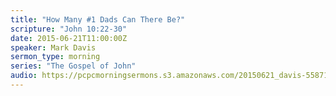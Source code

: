 ```yaml
---
title: "How Many #1 Dads Can There Be?"
scripture: "John 10:22-30"
date: 2015-06-21T11:00:00Z
speaker: Mark Davis
sermon_type: morning
series: "The Gospel of John"
audio: https://pcpcmorningsermons.s3.amazonaws.com/20150621_davis-55871e86a3780.mp3 
---
```



